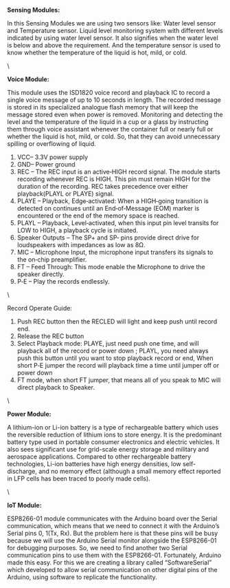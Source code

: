 
**Sensing Modules:**

In this Sensing Modules we are using two sensors like: Water level sensor and Temperature sensor. Liquid level monitoring system with different levels indicated by using water level sensor. It also signifies when the water level is below and above the requirement. And the temperature sensor is used to know whether the temperature of the liquid is hot, mild, or cold.

\\

**Voice Module:**

This module uses the ISD1820 voice record and playback IC to record a single voice message of up to 10 seconds in length. The recorded message is stored in its specialized analogue flash memory that will keep the message stored even when power is removed.
Monitoring and detecting the level and the temperature of the liquid in a cup or a glass by instructing them through voice assistant whenever the container full or nearly full or whether the liquid is hot, mild, or cold. So, that they can avoid unnecessary spilling or overflowing of liquid.
1. VCC– 3.3V power supply 
2. GND– Power ground 
3. REC – The REC input is an active‐HIGH record signal. The module starts recording whenever REC is HIGH. This pin must remain HIGH for the duration of the recording. REC takes precedence over either playback(PLAYL or PLAYE) signal.
 4. PLAYE – Playback, Edge‐activated: When a HIGH‐going transition is detected on continues until an End‐of‐Message (EOM) marker is encountered or the end of the memory space is reached. 
5. PLAYL – Playback, Level‐activated, when this input pin level transits for LOW to HIGH, a playback cycle is initiated. 
6. Speaker Outputs – The SP+ and SP‐ pins provide direct drive for loudspeakers with impedances as low as 8Ω. 
7. MIC – Microphone Input, the microphone input transfers its signals to the on‐chip preamplifier. 
8. FT – Feed Through: This mode enable the Microphone to drive the speaker directly. 
9. P‐E – Play the records endlessly.

\\

Record Operate Guide:
1. Push REC button then the RECLED will light and keep push until record end. 
2. Release the REC button 
3. Select Playback mode:   PLAYE, just need push one time, and will playback all of the record or power down ; PLAYL, you need always push this button until you want to stop playback record or end, When short P‐E jumper the record will playback time a time until jumper off or power down 
4. FT mode, when short FT jumper, that means all of you speak to MIC will direct playback to Speaker.

\\

**Power Module:**

A lithium-ion or Li-ion battery is a type of rechargeable battery which uses the reversible reduction of lithium ions to store energy. It is the predominant battery type used in portable consumer electronics and electric vehicles. It also sees significant use for grid-scale energy storage and military and aerospace applications. Compared to other rechargeable battery technologies, Li-ion batteries have high energy densities, low self-discharge, and no memory effect (although a small memory effect reported in LFP cells has been traced to poorly made cells).

\\

**IoT Module:**

ESP8266-01 module communicates with the Arduino board over the Serial communication, which means that we need to connect it with the Arduino’s Serial pins 0, 1(Tx, Rx). But the problem here is that these pins will be busy because we will use the Arduino Serial monitor alongside the ESP8266-01 for debugging purposes. So, we need to find another two Serial communication pins to use them with the ESP8266-01.
Fortunately, Arduino made this easy. For this we are creating a library called “SoftwareSerial” which developed to allow serial communication on other digital pins of the Arduino, using software to replicate the functionality.
